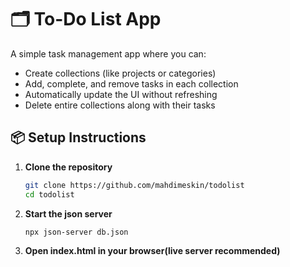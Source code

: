 # 🗂️ To-Do List App

A simple task management app where you can:
- Create collections (like projects or categories)
- Add, complete, and remove tasks in each collection
- Automatically update the UI without refreshing
- Delete entire collections along with their tasks

## 📦 Setup Instructions

1. **Clone the repository**
   ```bash
   git clone https://github.com/mahdimeskin/todolist
   cd todolist
2. **Start the json server**
   ```bash
   npx json-server db.json
3. **Open index.html in your browser(live server recommended)**
